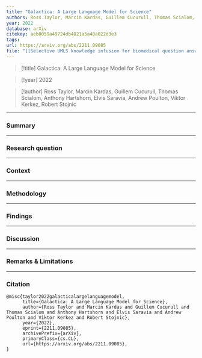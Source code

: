 ```yaml
---
title: "Galactica: A Large Language Model for Science"
authors: Ross Taylor, Marcin Kardas, Guillem Cucurull, Thomas Scialom, Anthony Hartshorn, Elvis Saravia, Andrew Poulton, Viktor Kerkez, Robert Stojnic
year: 2022
database: arXiv
citekey: aeb0059a49724db4821a5a48a022d3e3
tags: 
url: https://arxiv.org/abs/2211.09085
file: "[[Selective UMLS knowledge infusion for biomedical question answering.pdf]]"
---
```


>[!title]
>Galactica: A Large Language Model for Science

>[!year]
2022

>[!author]
Ross Taylor, Marcin Kardas, Guillem Cucurull, Thomas Scialom, Anthony Hartshorn, Elvis Saravia, Andrew Poulton, Viktor Kerkez, Robert Stojnic


------------------------------------

### Summary


------------------------------------

### Research question


------------------------------------

### Context


------------------------------------

### Methodology


------------------------------------

### Findings


------------------------------------

### Discussion


------------------------------------

### Remarks & Limitations


------------------------------------

### Citation

```
@misc{taylor2022galacticalargelanguagemodel,
      title={Galactica: A Large Language Model for Science}, 
      author={Ross Taylor and Marcin Kardas and Guillem Cucurull and Thomas Scialom and Anthony Hartshorn and Elvis Saravia and Andrew Poulton and Viktor Kerkez and Robert Stojnic},
      year={2022},
      eprint={2211.09085},
      archivePrefix={arXiv},
      primaryClass={cs.CL},
      url={https://arxiv.org/abs/2211.09085}, 
}
```